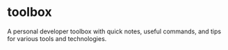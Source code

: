 # toolbox
A personal developer toolbox with quick notes, useful commands, and tips for various tools and technologies.
